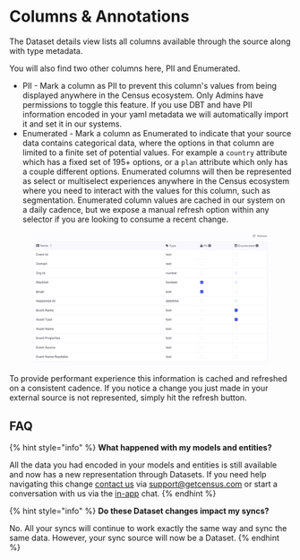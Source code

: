 # Columns & Annotations

The Dataset details view lists all columns available through the source along with type metadata.

You will also find two other columns here, PII and Enumerated.

* PII - Mark a column as PII to prevent this column's values from being displayed anywhere in the Census ecosystem. Only Admins have permissions to toggle this feature. If you use DBT and have PII information encoded in your yaml metadata we will automatically import it and set it in our systems.
* Enumerated - Mark a column as Enumerated to indicate that your source data contains categorical data, where the options in that column are limited to a finite set of potential values. For example a `country` attribute which has a fixed set of 195+ options, or a `plan` attribute which only has a couple different options. Enumerated columns will then be represented as select or multiselect experiences anywhere in the Census ecosystem where you need to interact with the values for this column, such as segmentation. Enumerated column values are cached in our system on a daily cadence, but we expose a manual refresh option within any selector if you are looking to consume a recent change.

<figure><img src="../../.gitbook/assets/image (2) (1) (1) (1).png" alt=""><figcaption></figcaption></figure>

To provide performant experience this information is cached and refreshed on a consistent cadence. If you notice a change you just made in your external source is not represented, simply hit the refresh button.

## FAQ

{% hint style="info" %}
**What happened with my models and entities?**

All the data you had encoded in your models and entities is still available and now has a new representation through Datasets. If you need help navigating this change [contact us](mailto:support@getcensus.com) via support@getcensus.com or start a conversation with us via the [in-app](https://app.getcensus.com) chat.
{% endhint %}

{% hint style="info" %}
**Do these Dataset changes impact my syncs?**

No. All your syncs will continue to work exactly the same way and sync the same data. However, your sync source will now be a Dataset.&#x20;
{% endhint %}

